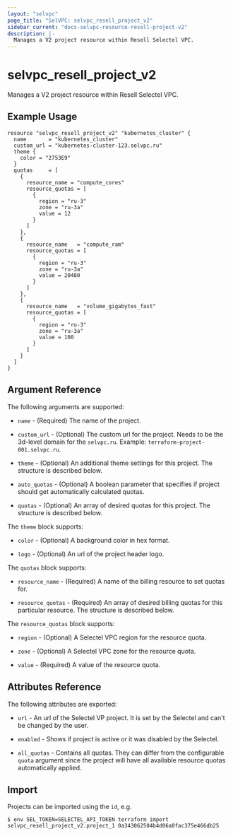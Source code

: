 ```yaml
---
layout: "selvpc"
page_title: "SelVPC: selvpc_resell_project_v2"
sidebar_current: "docs-selvpc-resource-resell-project-v2"
description: |-
  Manages a V2 project resource within Resell Selectel VPC.
---
```


# selvpc\_resell\_project_v2

Manages a V2 project resource within Resell Selectel VPC.

## Example Usage

```hcl
resource "selvpc_resell_project_v2" "kubernetes_cluster" {
  name       = "kubernetes_cluster"
  custom_url = "kubernetes-cluster-123.selvpc.ru"
  theme {
    color = "2753E9"
  }
  quotas     = [
    {
      resource_name = "compute_cores"
      resource_quotas = [
        {
          region = "ru-3"
          zone = "ru-3a"
          value = 12
        }
      ]
    },
    {
      resource_name   = "compute_ram"
      resource_quotas = [
        {
          region = "ru-3"
          zone = "ru-3a"
          value = 20480
        }
      ]
    },
    {
      resource_name   = "volume_gigabytes_fast"
      resource_quotas = [
        {
          region = "ru-3"
          zone = "ru-3a"
          value = 100
        }
      ]
    }
  ]
}
```

## Argument Reference

The following arguments are supported:

* `name` - (Required) The name of the project.

* `custom_url` - (Optional) The custom url for the project. Needs to be the 3d-level
  domain for the `selvpc.ru`. Example: `terraform-project-001.selvpc.ru`.

* `theme` - (Optional) An additional theme settings for this project. The structure is
  described below.

* `auto_quotas` - (Optional) A boolean parameter that specifies if project should
  get automatically calculated quotas.

* `quotas` - (Optional) An array of desired quotas for this project. The structure is
  described below.

The `theme` block supports:

* `color` - (Optional) A background color in hex format.

* `logo` - (Optional) An url of the project header logo.

The `quotas` block supports:

* `resource_name` - (Required) A name of the billing resource to set quotas for.

* `resource_quotas` - (Required) An array of desired billing quotas for this particular
  resource. The structure is described below.

The `resource_quotas` block supports:

* `region` - (Optional) A Selectel VPC region for the resource quota.

* `zone` - (Optional) A Selectel VPC zone for the resource quota.

* `value` - (Required) A value of the resource quota.

## Attributes Reference

The following attributes are exported:

* `url` - An url of the Selectel VP project. It is set by the Selectel and can't
  be changed by the user.

* `enabled` - Shows if project is active or it was disabled by the Selectel.

* `all_quotas` - Contains all quotas. They can differ from the configurable `quota`
  argument since the project will have all available resource quotas automatically applied.

## Import

Projects can be imported using the `id`, e.g.

```shell
$ env SEL_TOKEN=SELECTEL_API_TOKEN terraform import selvpc_resell_project_v2.project_1 0a343062504b4d06a0fac375e466db25
```
